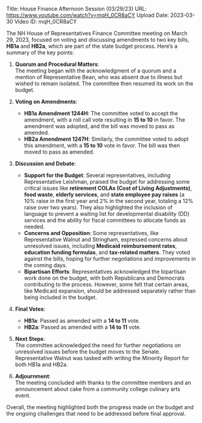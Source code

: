 Title: House Finance Afternoon Session (03/29/23)
URL: https://www.youtube.com/watch?v=mqH_0CR8aCY
Upload Date: 2023-03-30
Video ID: mqH_0CR8aCY

The NH House of Representatives Finance Committee meeting on March 29, 2023, focused on voting and discussing amendments to two key bills, **HB1a** and **HB2a**, which are part of the state budget process. Here’s a summary of the key points:

1. **Quorum and Procedural Matters**:  
   The meeting began with the acknowledgment of a quorum and a mention of Representative Bean, who was absent due to illness but wished to remain isolated. The committee then resumed its work on the budget.

2. **Voting on Amendments**:  
   - **HB1a Amendment 1244H**: The committee voted to accept the amendment, with a roll call vote resulting in **15 to 10** in favor. The amendment was adopted, and the bill was moved to pass as amended.  
   - **HB2a Amendment 1247H**: Similarly, the committee voted to adopt this amendment, with a **15 to 10** vote in favor. The bill was then moved to pass as amended.

3. **Discussion and Debate**:  
   - **Support for the Budget**: Several representatives, including Representative Leishman, praised the budget for addressing some critical issues like **retirement COLAs (Cost of Living Adjustments)**, **food waste**, **elderly services**, and **state employee pay raises** (a 10% raise in the first year and 2% in the second year, totaling a 12% raise over two years). They also highlighted the inclusion of language to prevent a waiting list for developmental disability (DD) services and the ability for fiscal committees to allocate funds as needed.  
   - **Concerns and Opposition**: Some representatives, like Representative Walnut and Stringham, expressed concerns about unresolved issues, including **Medicaid reimbursement rates**, **education funding formulas**, and **tax-related matters**. They voted against the bills, hoping for further negotiations and improvements in the coming days.  
   - **Bipartisan Efforts**: Representatives acknowledged the bipartisan work done on the budget, with both Republicans and Democrats contributing to the process. However, some felt that certain areas, like Medicaid expansion, should be addressed separately rather than being included in the budget.

4. **Final Votes**:  
   - **HB1a**: Passed as amended with a **14 to 11** vote.  
   - **HB2a**: Passed as amended with a **14 to 11** vote.

5. **Next Steps**:  
   The committee acknowledged the need for further negotiations on unresolved issues before the budget moves to the Senate. Representative Walnut was tasked with writing the Minority Report for both HB1a and HB2a.

6. **Adjournment**:  
   The meeting concluded with thanks to the committee members and an announcement about cake from a community college culinary arts event.

Overall, the meeting highlighted both the progress made on the budget and the ongoing challenges that need to be addressed before final approval.